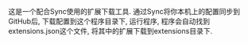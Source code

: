 这是一个配合Sync使用的扩展下载工具. 通过Sync将你本机上的配置同步到GitHub后, 下载配置到这个程序目录下, 运行程序, 程序会自动找到extensions.json这个文件, 将其中的扩展下载到extensions目录下.